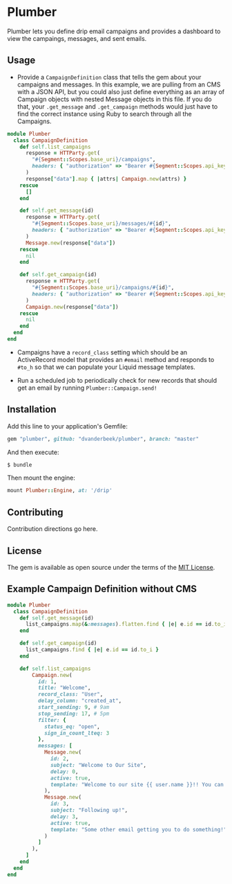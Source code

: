 # Plumber
Plumber lets you define drip email campaigns and provides a dashboard to view the campaings, messages, and sent emails.

## Usage

* Provide a `CampaignDefinition` class that tells the gem about your campaigns and messages. In this example, we are pulling from an CMS with a JSON API, but you could also just define everything as an array of Campaign objects with nested Message objects in this file. If you do that, your `.get_message` and `.get_campaign` methods would just have to find the correct instance using Ruby to search through all the Campaigns.

```ruby
module Plumber
  class CampaignDefinition
    def self.list_campaigns
      response = HTTParty.get(
        "#{Segment::Scopes.base_uri}/campaigns",
        headers: { "authorization" => "Bearer #{Segment::Scopes.api_key}" }
      )
      response["data"].map { |attrs| Campaign.new(attrs) }
    rescue
      []
    end

    def self.get_message(id)
      response = HTTParty.get(
        "#{Segment::Scopes.base_uri}/messages/#{id}",
        headers: { "authorization" => "Bearer #{Segment::Scopes.api_key}" }
      )
      Message.new(response["data"])
    rescue
      nil
    end

    def self.get_campaign(id)
      response = HTTParty.get(
        "#{Segment::Scopes.base_uri}/campaigns/#{id}",
        headers: { "authorization" => "Bearer #{Segment::Scopes.api_key}" }
      )
      Campaign.new(response["data"])
    rescue
      nil
    end
  end
end
```

* Campaigns have a `record_class` setting which should be an ActiveRecord model that provides an `#email` method and responds to `#to_h` so that we can populate your Liquid message templates.

* Run a scheduled job to periodically check for new records that should get an email by running `Plumber::Campaign.send!`

## Installation
Add this line to your application's Gemfile:

```ruby
gem "plumber", github: "dvanderbeek/plumber", branch: "master"
```

And then execute:
```bash
$ bundle
```

Then mount the engine:
```ruby
mount Plumber::Engine, at: '/drip'
```

## Contributing
Contribution directions go here.

## License
The gem is available as open source under the terms of the [MIT License](https://opensource.org/licenses/MIT).

## Example Campaign Definition without CMS

```ruby
module Plumber
  class CampaignDefinition
    def self.get_message(id)
      list_campaigns.map(&:messages).flatten.find { |e| e.id == id.to_i }
    end

    def self.get_campaign(id)
      list_campaigns.find { |e| e.id == id.to_i }
    end

    def self.list_campaigns
        Campaign.new(
          id: 1,
          title: "Welcome",
          record_class: "User",
          delay_column: "created_at",
          start_sending: 9, # 9am
          stop_sending: 17, # 5pm
          filter: {
            status_eq: "open",
            sign_in_count_lteq: 3
          },
          messages: [
            Message.new(
              id: 2,
              subject: "Welcome to Our Site",
              delay: 0,
              active: true,
              template: "Welcome to our site {{ user.name }}!! You can use Liquid markup in your templates."
            ),
            Message.new(
              id: 3,
              subject: "Following up!",
              delay: 3,
              active: true,
              template: "Some other email getting you to do something!"
            )
          ]
        ),
      ]
    end
  end
end
```
